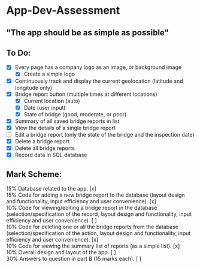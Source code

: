 # App-Dev-Assessment

## "The app should be as simple as possible"

## To Do:
- [x] Every page has a company logo as an image, or background image
  - [x] Create a simple logo
- [x] Continuously track and display the current geolocation (latitude and longitude only)
- [x] Bridge report button (multiple times at different locations)
  - [x] Current location (auto)
  - [x] Date (user input)
  - [x] State of bridge (good, moderate, or poor)
- [x] Summary of all saved bridge reports in list
- [x] View the details of a single bridge report
- [ ] Edit a bridge report (only the state of the bridge and the inspection date)
- [x] Delete a bridge report
- [x] Delete all bridge reports
- [x] Record data in SQL database

## Mark Scheme:
15% Database related to the app. [x]<br>
15% Code for adding a new bridge report to the database (layout design and functionality, input efficiency and user convenience). [x]<br>
10% Code for viewing/editing a bridge report in the database (selection/specification of the record, layout design and functionality, input efficiency and user convenience). [ ]<br>
10% Code for deleting one or all the bridge reports from the database (selection/specification of the action, layout design and functionality, input efficiency and user convenience). [x]<br>
10% Code for viewing the summary list of reports (as a simple list). [x]<br>
10% Overall design and layout of the app. [ ]<br>
30% Answers to question in part B (15 marks each). [ ]<br>
